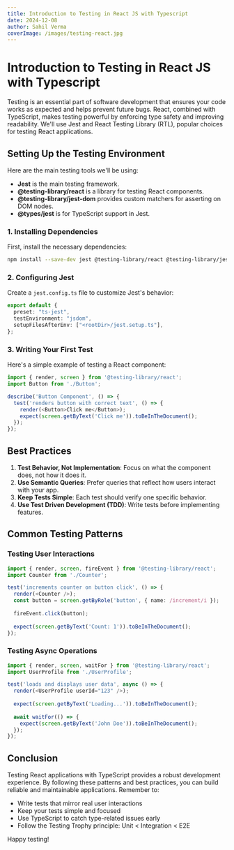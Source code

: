 ```yaml
---
title: Introduction to Testing in React JS with Typescript
date: 2024-12-08
author: Sahil Verma
coverImage: /images/testing-react.jpg
---
```


# Introduction to Testing in React JS with Typescript

Testing is an essential part of software development that ensures your code works as expected and helps prevent future bugs. React, combined with TypeScript, makes testing powerful by enforcing type safety and improving readability. We'll use Jest and React Testing Library (RTL), popular choices for testing React applications.

## Setting Up the Testing Environment

Here are the main testing tools we'll be using:

- **Jest** is the main testing framework.
- **@testing-library/react** is a library for testing React components.
- **@testing-library/jest-dom** provides custom matchers for asserting on DOM nodes.
- **@types/jest** is for TypeScript support in Jest.

### 1. Installing Dependencies

First, install the necessary dependencies:

```bash
npm install --save-dev jest @testing-library/react @testing-library/jest-dom @types/jest
```

### 2. Configuring Jest

Create a `jest.config.ts` file to customize Jest's behavior:

```typescript
export default {
  preset: "ts-jest",
  testEnvironment: "jsdom",
  setupFilesAfterEnv: ["<rootDir>/jest.setup.ts"],
};
```

### 3. Writing Your First Test

Here's a simple example of testing a React component:

```typescript
import { render, screen } from '@testing-library/react';
import Button from './Button';

describe('Button Component', () => {
  test('renders button with correct text', () => {
    render(<Button>Click me</Button>);
    expect(screen.getByText('Click me')).toBeInTheDocument();
  });
});
```

## Best Practices

1. **Test Behavior, Not Implementation**: Focus on what the component does, not how it does it.
2. **Use Semantic Queries**: Prefer queries that reflect how users interact with your app.
3. **Keep Tests Simple**: Each test should verify one specific behavior.
4. **Use Test Driven Development (TDD)**: Write tests before implementing features.

## Common Testing Patterns

### Testing User Interactions

```typescript
import { render, screen, fireEvent } from '@testing-library/react';
import Counter from './Counter';

test('increments counter on button click', () => {
  render(<Counter />);
  const button = screen.getByRole('button', { name: /increment/i });
  
  fireEvent.click(button);
  
  expect(screen.getByText('Count: 1')).toBeInTheDocument();
});
```

### Testing Async Operations

```typescript
import { render, screen, waitFor } from '@testing-library/react';
import UserProfile from './UserProfile';

test('loads and displays user data', async () => {
  render(<UserProfile userId="123" />);
  
  expect(screen.getByText('Loading...')).toBeInTheDocument();
  
  await waitFor(() => {
    expect(screen.getByText('John Doe')).toBeInTheDocument();
  });
});
```

## Conclusion

Testing React applications with TypeScript provides a robust development experience. By following these patterns and best practices, you can build reliable and maintainable applications. Remember to:

- Write tests that mirror real user interactions
- Keep your tests simple and focused
- Use TypeScript to catch type-related issues early
- Follow the Testing Trophy principle: Unit < Integration < E2E

Happy testing! 